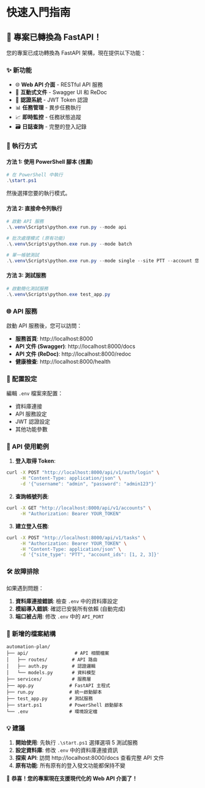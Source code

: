 # 快速入門指南

## 🚀 專案已轉換為 FastAPI！

您的專案已成功轉換為 FastAPI 架構，現在提供以下功能：

### ✨ 新功能
- 🌐 **Web API 介面** - RESTful API 服務
- 📱 **互動式文件** - Swagger UI 和 ReDoc
- 🔐 **認證系統** - JWT Token 認證
- 📊 **任務管理** - 異步任務執行
- 📈 **即時監控** - 任務狀態追蹤
- 🗃️ **日誌查詢** - 完整的登入記錄

### 🎯 執行方式

#### 方法 1: 使用 PowerShell 腳本 (推薦)
```powershell
# 在 PowerShell 中執行
.\start.ps1
```
然後選擇您要的執行模式。

#### 方法 2: 直接命令列執行
```powershell
# 啟動 API 服務
.\.venv\Scripts\python.exe run.py --mode api

# 批次處理模式 (原有功能)
.\.venv\Scripts\python.exe run.py --mode batch

# 單一帳號測試
.\.venv\Scripts\python.exe run.py --mode single --site PTT --account 您的帳號 --password 您的密碼
```

#### 方法 3: 測試服務
```powershell
# 啟動簡化測試服務
.\.venv\Scripts\python.exe test_app.py
```

### 🌐 API 服務

啟動 API 服務後，您可以訪問：

- **服務首頁**: http://localhost:8000
- **API 文件 (Swagger)**: http://localhost:8000/docs
- **API 文件 (ReDoc)**: http://localhost:8000/redoc
- **健康檢查**: http://localhost:8000/health

### 🔧 配置設定

編輯 `.env` 檔案來配置：
- 資料庫連接
- API 服務設定
- JWT 認證設定
- 其他功能參數

### 📝 API 使用範例

1. **登入取得 Token**:
```bash
curl -X POST "http://localhost:8000/api/v1/auth/login" \
     -H "Content-Type: application/json" \
     -d '{"username": "admin", "password": "admin123"}'
```

2. **查詢帳號列表**:
```bash
curl -X GET "http://localhost:8000/api/v1/accounts" \
     -H "Authorization: Bearer YOUR_TOKEN"
```

3. **建立登入任務**:
```bash
curl -X POST "http://localhost:8000/api/v1/tasks" \
     -H "Authorization: Bearer YOUR_TOKEN" \
     -H "Content-Type: application/json" \
     -d '{"site_type": "PTT", "account_ids": [1, 2, 3]}'
```

### 🛠️ 故障排除

如果遇到問題：

1. **資料庫連接錯誤**: 檢查 `.env` 中的資料庫設定
2. **模組導入錯誤**: 確認已安裝所有依賴 (自動完成)
3. **端口被占用**: 修改 `.env` 中的 `API_PORT`

### 📂 新增的檔案結構

```
automation-plan/
├── api/                 # API 相關檔案
│   ├── routes/         # API 路由
│   ├── auth.py         # 認證邏輯
│   └── models.py       # 資料模型
├── services/           # 服務層
├── app.py             # FastAPI 主程式
├── run.py             # 統一啟動腳本
├── test_app.py        # 測試服務
├── start.ps1          # PowerShell 啟動腳本
└── .env               # 環境設定檔
```

### 💡 建議

1. **開始使用**: 先執行 `.\start.ps1` 選擇選項 5 測試服務
2. **設定資料庫**: 修改 `.env` 中的資料庫連接資訊
3. **探索 API**: 訪問 http://localhost:8000/docs 查看完整 API 文件
4. **原有功能**: 所有原有的登入發文功能都保持不變

🎉 **恭喜！您的專案現在支援現代化的 Web API 介面了！**
